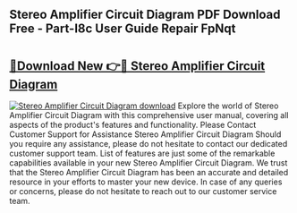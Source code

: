 ## Stereo Amplifier Circuit Diagram PDF Download Free - Part-I8c User Guide Repair FpNqt

# <h2><a href="http://dfj5zh3.blite.top/?on=Stereo+Amplifier+Circuit+Diagram">🔗Download New 👉🔴 Stereo Amplifier Circuit Diagram</a></h2>

[![Stereo Amplifier Circuit Diagram download](https://i.imgur.com/lujVjoI.png)](http://dfj5zh3.blite.top/?on=Stereo+Amplifier+Circuit+Diagram)
Explore the world of Stereo Amplifier Circuit Diagram with this comprehensive user manual, covering all aspects of the product's features and functionality. Please Contact Customer Support for Assistance Stereo Amplifier Circuit Diagram Should you require any assistance, please do not hesitate to contact our dedicated customer support team. List of features are just some of the remarkable capabilities available in your new Stereo Amplifier Circuit Diagram. We trust that the Stereo Amplifier Circuit Diagram has been an accurate and detailed resource in your efforts to master your new device. In case of any queries or concerns, please do not hesitate to reach out to our customer service team.
